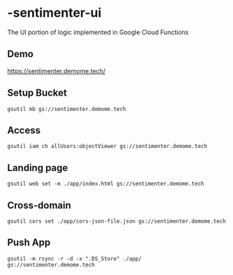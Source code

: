 # -sentimenter-ui

The UI portion of logic implemented in Google Cloud Functions


## Demo

https://sentimenter.demome.tech/


## Setup Bucket

```shell
gsutil mb gs://sentimenter.demome.tech
```

## Access

```shell
gsutil iam ch allUsers:objectViewer gs://sentimenter.demome.tech
```

## Landing page

```shell
gsutil web set -m ./app/index.html gs://sentimenter.demome.tech
```

## Cross-domain

```shell
gsutil cors set ./app/cors-json-file.json gs://sentimenter.demome.tech
```

## Push App

```shell
gsutil -m rsync -r -d -x ".DS_Store" ./app/ gs://sentimenter.demome.tech
```





